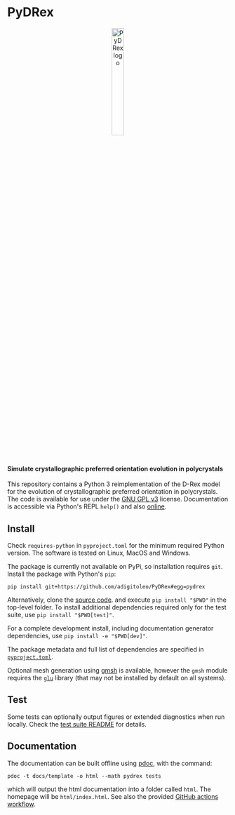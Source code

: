 # PyDRex

<p align="center" style="margin:4%;">
    <img alt="PyDRex logo" src="./docs/assets/pydrex.png" width="25%"/>
</p>

#### Simulate crystallographic preferred orientation evolution in polycrystals

This repository contains a Python 3 reimplementation of the D-Rex model
for the evolution of crystallographic preferred orientation in polycrystals.
The code is available for use under the [GNU GPL v3](LICENSE) license.
Documentation is accessible via Python's REPL `help()` and also [online](https://seismic-anisotropy.github.io/PyDRex/).

## Install

Check `requires-python` in `pyproject.toml` for the minimum required Python
version. The software is tested on Linux, MacOS and Windows.

The package is currently not available on PyPi, so installation requires `git`.
Install the package with Python's `pip`:

    pip install git+https://github.com/adigitoleo/PyDRex#egg=pydrex

Alternatively, clone the [source code](https://github.com/seismic-anisotropy/PyDRex).
and execute `pip install "$PWD"` in the top-level folder.
To install additional dependencies required only for the test suite,
use `pip install "$PWD[test]"`.

For a complete development install, including documentation generator dependencies,
use `pip install -e "$PWD[dev]"`.

The package metadata and full list of dependencies are specified in [`pyproject.toml`](pyproject.toml).

Optional mesh generation using [gmsh](https://pypi.org/project/gmsh/) is available,
however the `gmsh` module requires the [`glu`](https://gitlab.freedesktop.org/mesa/glu) library
(that may not be installed by default on all systems).

## Test

Some tests can optionally output figures or extended diagnostics when run locally.
Check the [test suite README](tests/README.md) for details.

## Documentation

The documentation can be built offline using [pdoc](https://github.com/mitmproxy/pdoc),
with the command:

    pdoc -t docs/template -o html --math pydrex tests

which will output the html documentation into a folder called `html`.
The homepage will be `html/index.html`.
See also the provided [GitHub actions workflow](.github/workflows/docs.yml).

